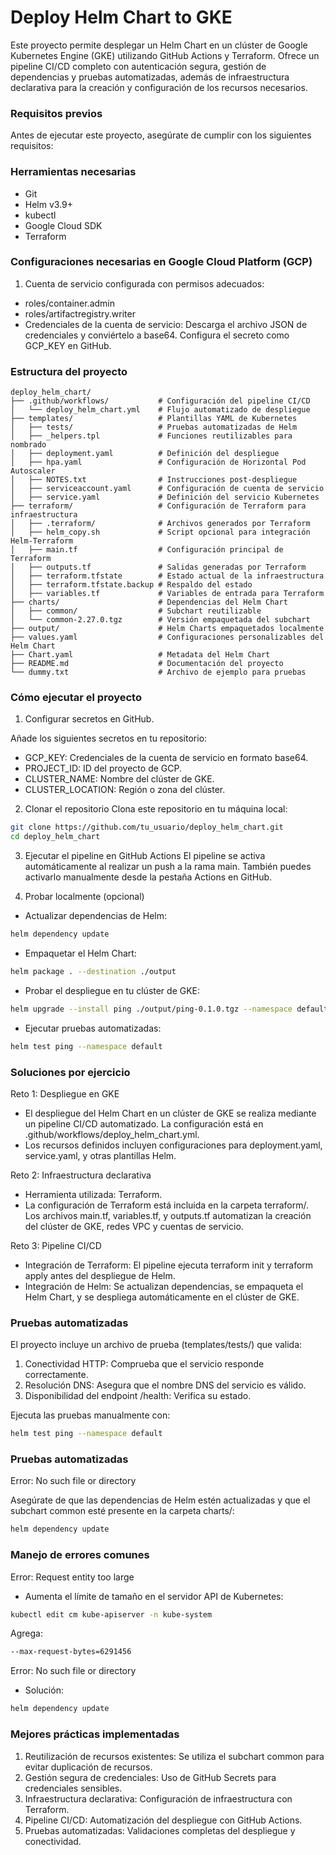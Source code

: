 # **Deploy Helm Chart to GKE**

Este proyecto permite desplegar un Helm Chart en un clúster de Google Kubernetes Engine (GKE) utilizando GitHub Actions y Terraform. Ofrece un pipeline CI/CD completo con autenticación segura, gestión de dependencias y pruebas automatizadas, además de infraestructura declarativa para la creación y configuración de los recursos necesarios.

### **Requisitos previos**

Antes de ejecutar este proyecto, asegúrate de cumplir con los siguientes requisitos:

### **Herramientas necesarias**

- Git
- Helm v3.9+
- kubectl
- Google Cloud SDK
- Terraform

### **Configuraciones necesarias en Google Cloud Platform (GCP)**

1. Cuenta de servicio configurada con permisos adecuados:

- roles/container.admin
- roles/artifactregistry.writer
- Credenciales de la cuenta de servicio: Descarga el archivo JSON de credenciales y conviértelo a base64. Configura el secreto como GCP_KEY en GitHub.
  
### **Estructura del proyecto**

```plaintext
deploy_helm_chart/
├── .github/workflows/           # Configuración del pipeline CI/CD
│   └── deploy_helm_chart.yml    # Flujo automatizado de despliegue
├── templates/                   # Plantillas YAML de Kubernetes
│   ├── tests/                   # Pruebas automatizadas de Helm
│   ├── _helpers.tpl             # Funciones reutilizables para nombrado
│   ├── deployment.yaml          # Definición del despliegue
│   ├── hpa.yaml                 # Configuración de Horizontal Pod Autoscaler
│   ├── NOTES.txt                # Instrucciones post-despliegue
│   ├── serviceaccount.yaml      # Configuración de cuenta de servicio
│   ├── service.yaml             # Definición del servicio Kubernetes
├── terraform/                   # Configuración de Terraform para infraestructura
│   ├── .terraform/              # Archivos generados por Terraform
│   ├── helm_copy.sh             # Script opcional para integración Helm-Terraform
│   ├── main.tf                  # Configuración principal de Terraform
│   ├── outputs.tf               # Salidas generadas por Terraform
│   ├── terraform.tfstate        # Estado actual de la infraestructura
│   ├── terraform.tfstate.backup # Respaldo del estado
│   ├── variables.tf             # Variables de entrada para Terraform
├── charts/                      # Dependencias del Helm Chart
│   ├── common/                  # Subchart reutilizable
│   └── common-2.27.0.tgz        # Versión empaquetada del subchart
├── output/                      # Helm Charts empaquetados localmente
├── values.yaml                  # Configuraciones personalizables del Helm Chart
├── Chart.yaml                   # Metadata del Helm Chart
├── README.md                    # Documentación del proyecto
└── dummy.txt                    # Archivo de ejemplo para pruebas
```

### **Cómo ejecutar el proyecto**

1. Configurar secretos en GitHub. 

Añade los siguientes secretos en tu repositorio:

- GCP_KEY: Credenciales de la cuenta de servicio en formato base64.
- PROJECT_ID: ID del proyecto de GCP.
- CLUSTER_NAME: Nombre del clúster de GKE.
- CLUSTER_LOCATION: Región o zona del clúster.

2. Clonar el repositorio Clona este repositorio en tu máquina local:

```bash
git clone https://github.com/tu_usuario/deploy_helm_chart.git
cd deploy_helm_chart
```

3. Ejecutar el pipeline en GitHub Actions El pipeline se activa automáticamente al realizar un push a la rama main. También puedes activarlo manualmente desde la pestaña Actions en GitHub.

4. Probar localmente (opcional)

- Actualizar dependencias de Helm:

```bash
helm dependency update
```

- Empaquetar el Helm Chart:

```bash
helm package . --destination ./output
```

- Probar el despliegue en tu clúster de GKE:

```bash
helm upgrade --install ping ./output/ping-0.1.0.tgz --namespace default
```

- Ejecutar pruebas automatizadas:

```bash
helm test ping --namespace default
```

### **Soluciones por ejercicio**

Reto 1: Despliegue en GKE

- El despliegue del Helm Chart en un clúster de GKE se realiza mediante un pipeline CI/CD automatizado. La configuración está en .github/workflows/deploy_helm_chart.yml.
- Los recursos definidos incluyen configuraciones para deployment.yaml, service.yaml, y otras plantillas Helm.

Reto 2: Infraestructura declarativa

- Herramienta utilizada: Terraform.
- La configuración de Terraform está incluida en la carpeta terraform/. Los archivos main.tf, variables.tf, y outputs.tf automatizan la creación del clúster de GKE, redes VPC y cuentas de servicio.

Reto 3: Pipeline CI/CD

- Integración de Terraform: El pipeline ejecuta terraform init y terraform apply antes del despliegue de Helm.
- Integración de Helm: Se actualizan dependencias, se empaqueta el Helm Chart, y se despliega automáticamente en el clúster de GKE.

### **Pruebas automatizadas**

El proyecto incluye un archivo de prueba (templates/tests/) que valida:

1. Conectividad HTTP: Comprueba que el servicio responde correctamente.
2. Resolución DNS: Asegura que el nombre DNS del servicio es válido.
3. Disponibilidad del endpoint /health: Verifica su estado.

Ejecuta las pruebas manualmente con:

```bash
helm test ping --namespace default
```

### **Pruebas automatizadas**

Error: No such file or directory

Asegúrate de que las dependencias de Helm estén actualizadas y que el subchart common esté presente en la carpeta charts/:

```bash
helm dependency update
```

### **Manejo de errores comunes**

Error: Request entity too large

- Aumenta el límite de tamaño en el servidor API de Kubernetes:
  
```bash
kubectl edit cm kube-apiserver -n kube-system
```

Agrega:

```bash
--max-request-bytes=6291456
```

Error: No such file or directory

- Solución:
  
```bash
helm dependency update
```

### **Mejores prácticas implementadas**

1. Reutilización de recursos existentes: Se utiliza el subchart common para evitar duplicación de recursos.
2. Gestión segura de credenciales: Uso de GitHub Secrets para credenciales sensibles.
3. Infraestructura declarativa: Configuración de infraestructura con Terraform.
4. Pipeline CI/CD: Automatización del despliegue con GitHub Actions.
5. Pruebas automatizadas: Validaciones completas del despliegue y conectividad.